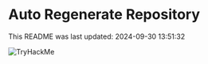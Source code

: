 # Auto Regenerate Repository

This README was last updated: 2024-09-30 13:51:32

 ![TryHackMe](https://tryhackme.com/badge/533634)